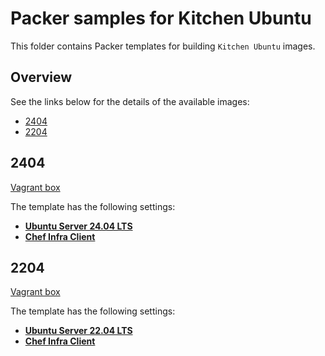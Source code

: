 # Packer samples for Kitchen Ubuntu

This folder contains Packer templates for building `Kitchen Ubuntu` images.

## Overview

See the links below for the details of the available images:

- [2404](#2404)
- [2204](#2204)

## 2404

[Vagrant box](https://app.vagrantup.com/gusztavvargadr/boxes/kitchen-ubuntu-2404)  

The template has the following settings:

- [**Ubuntu Server 24.04 LTS**](../ubuntu-server/README.md#2404-lts)
- [**Chef Infra Client**](https://docs.chef.io/chef_client_overview/)

## 2204

[Vagrant box](https://app.vagrantup.com/gusztavvargadr/boxes/kitchen-ubuntu-2204)  

The template has the following settings:

- [**Ubuntu Server 22.04 LTS**](../ubuntu-server/README.md#2204-lts)
- [**Chef Infra Client**](https://docs.chef.io/chef_client_overview/)
